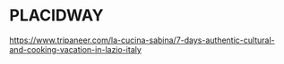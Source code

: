 # PLACIDWAY

https://www.tripaneer.com/la-cucina-sabina/7-days-authentic-cultural-and-cooking-vacation-in-lazio-italy
